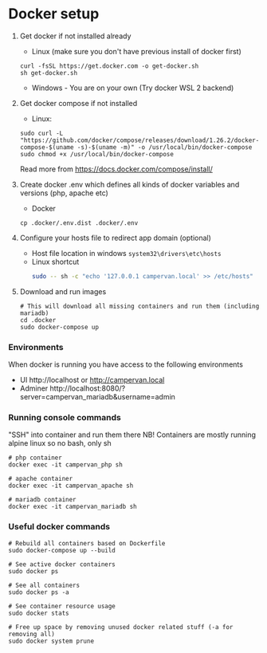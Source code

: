 # Docker setup

1. Get docker if not installed already
    * Linux (make sure you don't have previous install of docker first)
    ```
   curl -fsSL https://get.docker.com -o get-docker.sh
   sh get-docker.sh
   ```
   * Windows - You are on your own (Try docker WSL 2 backend)

1. Get docker compose if not installed
   * Linux:
   ```
   sudo curl -L "https://github.com/docker/compose/releases/download/1.26.2/docker-compose-$(uname -s)-$(uname -m)" -o /usr/local/bin/docker-compose
   sudo chmod +x /usr/local/bin/docker-compose
   ```
   Read more from https://docs.docker.com/compose/install/
     
1. Create docker .env which defines all kinds of docker variables and versions (php, apache etc)
    * Docker 
    ```shell script
    cp .docker/.env.dist .docker/.env
    ```
1. Configure your hosts file to redirect app domain (optional)
    * Host file location in windows `system32\drivers\etc\hosts`
    * Linux shortcut
       ```bash
      sudo -- sh -c "echo '127.0.0.1 campervan.local' >> /etc/hosts"
      
       ```
1. Download and run images 
    ```
    # This will download all missing containers and run them (including mariadb)
    cd .docker
    sudo docker-compose up
    ```

### Environments
When docker is running you have access to the following environments
* UI http://localhost or http://campervan.local
* Adminer http://localhost:8080/?server=campervan_mariadb&username=admin

### Running console commands

"SSH" into container and run them there
NB! Containers are mostly running alpine linux so no bash, only sh
```shell script
# php container
docker exec -it campervan_php sh

# apache container
docker exec -it campervan_apache sh

# mariadb container
docker exec -it campervan_mariadb sh
```
### Useful docker commands
```
# Rebuild all containers based on Dockerfile
sudo docker-compose up --build

# See active docker containers
sudo docker ps

# See all containers
sudo docker ps -a

# See container resource usage
sudo docker stats

# Free up space by removing unused docker related stuff (-a for removing all)
sudo docker system prune 
```
